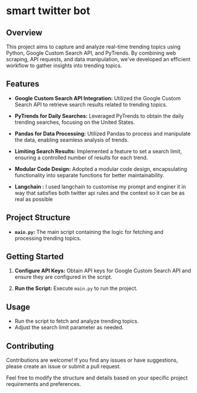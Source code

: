 
# smart twitter bot

## Overview

This project aims to capture and analyze real-time trending topics using Python, Google Custom Search API, and PyTrends. By combining web scraping, API requests, and data manipulation, we've developed an efficient workflow to gather insights into trending topics.

## Features

- **Google Custom Search API Integration:** Utilized the Google Custom Search API to retrieve search results related to trending topics.
  
- **PyTrends for Daily Searches:** Leveraged PyTrends to obtain the daily trending searches, focusing on the United States.

- **Pandas for Data Processing:** Utilized Pandas to process and manipulate the data, enabling seamless analysis of trends.

- **Limiting Search Results:** Implemented a feature to set a search limit, ensuring a controlled number of results for each trend.

- **Modular Code Design:** Adopted a modular code design, encapsulating functionality into separate functions for better maintainability.
- **Langchain :** I used langchain to customise my prompt and enginer it in way that satisfies both twitter api rules and the context so it can be as real as possible

## Project Structure

- **`main.py`:** The main script containing the logic for fetching and processing trending topics.


## Getting Started

1. **Configure API Keys:**
   Obtain API keys for Google Custom Search API and ensure they are configured in the script.

2. **Run the Script:**
   Execute `main.py` to run the project.

## Usage

- Run the script to fetch and analyze trending topics.
- Adjust the search limit parameter as needed.

## Contributing

Contributions are welcome! If you find any issues or have suggestions, please create an issue or submit a pull request.


Feel free to modify the structure and details based on your specific project requirements and preferences.
